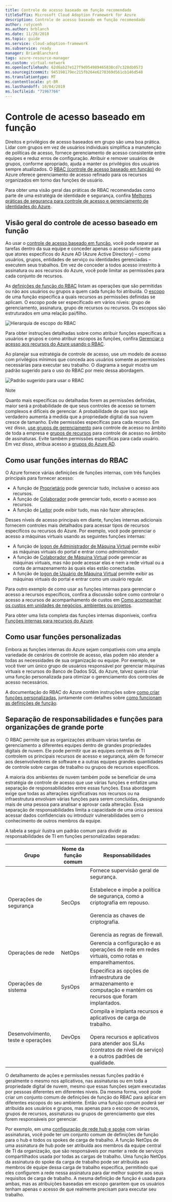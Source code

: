 ```yaml
---
title: Controle de acesso baseado em função recomendado
titleSuffix: Microsoft Cloud Adoption Framework for Azure
description: Controle de acesso baseado em função recomendado
author: rotycenh
ms.author: brblanch
ms.date: 11/28/2018
ms.topic: guide
ms.service: cloud-adoption-framework
ms.subservice: ready
manager: BrianBlanchard
tags: azure-resource-manager
ms.custom: virtual-network
ms.openlocfilehash: 62d6ab27e127f9d954989465838cd7c328db0573
ms.sourcegitcommit: 945198179ec215fb264e6270369d561cb146d548
ms.translationtype: MT
ms.contentlocale: pt-BR
ms.lasthandoff: 10/04/2019
ms.locfileid: "71967766"
---
```

# <a name="role-based-access-control"></a>Controle de acesso baseado em função

Direitos e privilégios de acesso baseados em grupo são uma boa prática. Lidar com grupos em vez de usuários individuais simplifica a manutenção de políticas de acesso, fornece gerenciamento de acesso consistente entre equipes e reduz erros de configuração. Atribuir e remover usuários de grupos, conforme apropriado, ajuda a manter os privilégios dos usuários sempre atualizados. O [RBAC (controle de acesso baseado em função)](https://docs.microsoft.com/azure/role-based-access-control/overview) do Azure oferece gerenciamento de acesso refinado para os recursos organizados em torno das funções de usuário.

Para obter uma visão geral das práticas de RBAC recomendadas como parte de uma estratégia de identidade e segurança, confira [Melhores práticas de segurança para controle de acesso e gerenciamento de identidades do Azure](https://docs.microsoft.com/azure/security/azure-security-identity-management-best-practices#use-role-based-access-control).

## <a name="overview-of-role-based-access-control"></a>Visão geral do controle de acesso baseado em função

Ao usar o [controle de acesso baseado em função](https://docs.microsoft.com/azure/role-based-access-control/overview), você pode separar as tarefas dentro da sua equipe e conceder apenas o acesso suficiente para que atores específicos do Azure AD (Azure Active Directory) – como usuários, grupos, entidades de serviço ou identidades gerenciadas – executem seus trabalhos. Em vez de conceder a todos acesso irrestrito à assinatura ou aos recursos do Azure, você pode limitar as permissões para cada conjunto de recursos.

As [definições de função do RBAC](https://docs.microsoft.com/azure/role-based-access-control/role-definitions) listam as operações que são permitidas ou não aos usuários ou grupos a quem cada função foi atribuída. O [escopo](/azure/role-based-access-control/overview#scope) de uma função especifica a quais recursos as permissões definidas se aplicam. O escopo pode ser especificado em vários níveis: grupo de gerenciamento, assinatura, grupo de recursos ou recursos. Os escopos são estruturados em uma relação pai/filho.

![Hierarquia de escopo do RBAC](../../_images/azure-best-practices/rbac-scope.png)

Para obter instruções detalhadas sobre como atribuir funções específicas a usuários e grupos e como atribuir escopos às funções, confira [Gerenciar o acesso aos recursos do Azure usando o RBAC](https://docs.microsoft.com/azure/role-based-access-control/role-assignments-portal).

Ao planejar sua estratégia de controle de acesso, use um modelo de acesso com privilégios mínimos que conceda aos usuários somente as permissões necessárias para executar seu trabalho. O diagrama a seguir mostra um padrão sugerido para o uso do RBAC por meio dessa abordagem.

![Padrão sugerido para usar o RBAC](../../_images/azure-best-practices/rbac-least-privilege.png)

> [!NOTE]
> Quanto mais específicas ou detalhadas forem as permissões definidas, maior será a probabilidade de que seus controles de acesso se tornem complexos e difíceis de gerenciar. A probabilidade de que isso seja verdadeiro aumenta à medida que a propriedade digital da sua nuvem cresce de tamanho. Evite permissões específicas para cada recurso. Em vez disso, [use grupos de gerenciamento](https://docs.microsoft.com/azure/governance/management-groups) para controle de acesso no âmbito de toda a empresa e [grupos de recursos](https://docs.microsoft.com/azure/azure-resource-manager/resource-group-overview#resource-groups) para controle de acesso no âmbito de assinaturas. Evite também permissões específicas para cada usuário. Em vez disso, atribua acesso a [grupos do Azure AD](https://docs.microsoft.com/azure/active-directory/fundamentals/active-directory-manage-groups).

## <a name="using-built-in-rbac-roles"></a>Como usar funções internas do RBAC

O Azure fornece várias definições de funções internas, com três funções principais para fornecer acesso:

- A função de [Proprietário](https://docs.microsoft.com/azure/role-based-access-control/built-in-roles#owner) pode gerenciar tudo, inclusive o acesso aos recursos.
- A função de [Colaborador](https://docs.microsoft.com/azure/role-based-access-control/built-in-roles#contributor) pode gerenciar tudo, exceto o acesso aos recursos.
- A função de [Leitor](https://docs.microsoft.com/azure/role-based-access-control/built-in-roles#reader) pode exibir tudo, mas não fazer alterações.

Desses níveis de acesso principais em diante, funções internas adicionais fornecem controles mais detalhados para acessar tipos de recursos específicos ou recursos do Azure. Por exemplo, você pode gerenciar o acesso a máquinas virtuais usando as seguintes funções internas:

- A função de [logon de Administrador de Máquina Virtual](https://docs.microsoft.com/azure/role-based-access-control/built-in-roles#virtual-machine-administrator-login) permite exibir as máquinas virtuais do portal e entrar como _administrador_.
- A função de [Colaborador de Máquina Virtual](https://docs.microsoft.com/azure/role-based-access-control/built-in-roles#virtual-machine-contributor) pode gerenciar as máquinas virtuais, mas não pode acessar elas e nem a rede virtual ou a conta de armazenamento às quais elas estão conectadas.
- A função de [logon de Usuário de Máquina Virtual](https://docs.microsoft.com/azure/role-based-access-control/built-in-roles#virtual-machine-user-login) permite exibir as máquinas virtuais do portal e entrar como um usuário regular.

Para outro exemplo de como usar as funções internas para gerenciar o acesso a recursos específicos, confira a discussão sobre como controlar o acesso a recursos de acompanhamento de custos em [Como acompanhar os custos em unidades de negócios, ambientes ou projetos](./track-costs.md#provide-the-right-level-of-cost-access).

Para obter uma lista completa das funções internas disponíveis, confira [Funções internas para recursos do Azure](https://docs.microsoft.com/azure/role-based-access-control/built-in-roles).

## <a name="using-custom-roles"></a>Como usar funções personalizadas

Embora as funções internas do Azure sejam compatíveis com uma ampla variedade de cenários de controle de acesso, elas podem não atender a todas as necessidades de sua organização ou equipe. Por exemplo, se você tiver um único grupo de usuários responsável por gerenciar máquinas virtuais e recursos do Banco de Dados SQL do Azure, talvez queira criar uma função personalizada para otimizar o gerenciamento dos controles de acesso necessários.

A documentação do RBAC do Azure contém instruções sobre [como criar funções personalizadas](https://docs.microsoft.com/azure/role-based-access-control/custom-roles), juntamente com detalhes sobre [como funcionam as definições de função](https://docs.microsoft.com/azure/role-based-access-control/role-definitions).

## <a name="separation-of-responsibilities-and-roles-for-large-organizations"></a>Separação de responsabilidades e funções para organizações de grande porte

O RBAC permite que as organizações atribuam várias tarefas de gerenciamento a diferentes equipes dentro de grandes propriedades digitais de nuvem. Ele pode permitir que as equipes centrais de TI controlem os principais recursos de acesso e segurança, além de fornecer aos desenvolvedores de software e a outras equipes grandes quantidades de controle sobre cargas de trabalho ou grupos de recursos específicos.

A maioria dos ambientes de nuvem também pode se beneficiar de uma estratégia de controle de acesso que use várias funções e enfatize uma separação de responsabilidades entre essas funções. Essa abordagem exige que todas as alterações significativas nos recursos ou na infraestrutura envolvam várias funções para serem concluídas, designando mais de uma pessoa para analisar e aprovar cada alteração. Essa separação de responsabilidades limita a capacidade de uma única pessoa acessar dados confidenciais ou introduzir vulnerabilidades sem o conhecimento de outros membros da equipe.

A tabela a seguir ilustra um padrão comum para dividir as responsabilidades de TI em funções personalizadas separadas:

<!-- markdownlint-disable MD033 -->

| Grupo | Nome da função comum | Responsabilidades |
| --- | --- | --- |
| Operações de segurança | SecOps | Fornece supervisão geral de segurança.<br/><br/> Estabelece e impõe a política de segurança, como a criptografia em repouso.<br/><br/> Gerencia as chaves de criptografia.<br/><br/> Gerencia as regras de firewall. |
| Operações de rede | NetOps | Gerencia a configuração e as operações de rede em redes virtuais, como rotas e emparelhamentos. |
| Operações de sistema | SysOps | Especifica as opções de infraestrutura de armazenamento e computação e mantém os recursos que foram implantados. |
| Desenvolvimento, teste e operações | DevOps | Compila e implanta recursos e aplicativos de carga de trabalho.<br/><br/> Opera recursos e aplicativos para atender aos SLAs (contratos de nível de serviço) e a outros padrões de qualidade. |

<!-- markdownlint-enable MD033 -->

O detalhamento de ações e permissões nessas funções padrão é geralmente o mesmo nos aplicativos, nas assinaturas ou em toda a propriedade digital de nuvem, mesmo que essas funções sejam executadas por pessoas diferentes em diferentes níveis. Da mesma forma, você pode criar um conjunto comum de definições de função do RBAC para aplicar em diferentes escopos do seu ambiente. Então uma função comum poderá ser atribuída aos usuários e grupos, mas apenas para o escopo de recursos, grupos de recursos, assinaturas ou grupos de gerenciamento que eles forem responsáveis por gerenciar.

Por exemplo, em uma [configuração de rede hub e spoke](./hub-spoke-network-topology.md) com várias assinaturas, você pode ter um conjunto comum de definições de função para o hub e todos os spokes de carga de trabalho. A função NetOps de uma assinatura de hub pode ser atribuída aos membros da equipe central de TI da organização, que são responsáveis por manter a rede de serviços compartilhados usada por todas as cargas de trabalho. Uma função NetOps da assinatura do spoke da carga de trabalho pode ser atribuída aos membros de equipe dessa carga de trabalho específica, permitindo que eles configurem a rede nessa assinatura para dar melhor suporte aos seus requisitos de carga de trabalho. A mesma definição de função é usada para ambas, mas as atribuições baseadas em escopo garantem que os usuários tenham apenas o acesso de que realmente precisam para executar seu trabalho.
